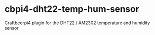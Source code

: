 # cbpi4-dht22-temp-hum-sensor
Craftbeerpi4 plugin for the DHT22 / AM2302 temperature and humidity sensor
